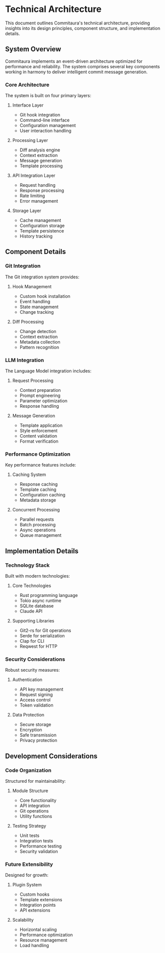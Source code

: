 # Technical Architecture

This document outlines Commitaura's technical architecture, providing insights into its design principles, component structure, and implementation details.

## System Overview

Commitaura implements an event-driven architecture optimized for performance and reliability. The system comprises several key components working in harmony to deliver intelligent commit message generation.

### Core Architecture

The system is built on four primary layers:

1. Interface Layer
   - Git hook integration
   - Command-line interface
   - Configuration management
   - User interaction handling

2. Processing Layer
   - Diff analysis engine
   - Context extraction
   - Message generation
   - Template processing

3. API Integration Layer
   - Request handling
   - Response processing
   - Rate limiting
   - Error management

4. Storage Layer
   - Cache management
   - Configuration storage
   - Template persistence
   - History tracking

## Component Details

### Git Integration

The Git integration system provides:

1. Hook Management
   - Custom hook installation
   - Event handling
   - State management
   - Change tracking

2. Diff Processing
   - Change detection
   - Context extraction
   - Metadata collection
   - Pattern recognition

### LLM Integration

The Language Model integration includes:

1. Request Processing
   - Context preparation
   - Prompt engineering
   - Parameter optimization
   - Response handling

2. Message Generation
   - Template application
   - Style enforcement
   - Content validation
   - Format verification

### Performance Optimization

Key performance features include:

1. Caching System
   - Response caching
   - Template caching
   - Configuration caching
   - Metadata storage

2. Concurrent Processing
   - Parallel requests
   - Batch processing
   - Async operations
   - Queue management

## Implementation Details

### Technology Stack

Built with modern technologies:

1. Core Technologies
   - Rust programming language
   - Tokio async runtime
   - SQLite database
   - Claude API

2. Supporting Libraries
   - Git2-rs for Git operations
   - Serde for serialization
   - Clap for CLI
   - Reqwest for HTTP

### Security Considerations

Robust security measures:

1. Authentication
   - API key management
   - Request signing
   - Access control
   - Token validation

2. Data Protection
   - Secure storage
   - Encryption
   - Safe transmission
   - Privacy protection

## Development Considerations

### Code Organization

Structured for maintainability:

1. Module Structure
   - Core functionality
   - API integration
   - Git operations
   - Utility functions

2. Testing Strategy
   - Unit tests
   - Integration tests
   - Performance testing
   - Security validation

### Future Extensibility

Designed for growth:

1. Plugin System
   - Custom hooks
   - Template extensions
   - Integration points
   - API extensions

2. Scalability
   - Horizontal scaling
   - Performance optimization
   - Resource management
   - Load handling

